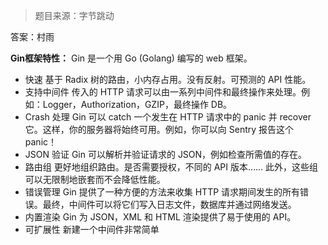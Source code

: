 > 题目来源：字节跳动

答案：村雨

__Gin框架特性：__
Gin 是一个用 Go (Golang) 编写的 web 框架。

- 快速
  基于 Radix 树的路由，小内存占用。没有反射。可预测的 API 性能。
- 支持中间件
  传入的 HTTP 请求可以由一系列中间件和最终操作来处理。例如：Logger，Authorization，GZIP，最终操作 DB。
- Crash 处理
  Gin 可以 catch 一个发生在 HTTP 请求中的 panic 并 recover 它。这样，你的服务器将始终可用。例如，你可以向 Sentry 报告这个 panic！
- JSON 验证
  Gin 可以解析并验证请求的 JSON，例如检查所需值的存在。
- 路由组
  更好地组织路由。是否需要授权，不同的 API 版本…… 此外，这些组可以无限制地嵌套而不会降低性能。
- 错误管理
  Gin 提供了一种方便的方法来收集 HTTP 请求期间发生的所有错误。最终，中间件可以将它们写入日志文件，数据库并通过网络发送。
- 内置渲染
  Gin 为 JSON，XML 和 HTML 渲染提供了易于使用的 API。
- 可扩展性
  新建一个中间件非常简单
